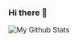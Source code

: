 ### Hi there 👋

![My Github Stats](https://github-stats-one-gamma.vercel.app/api?username=sanketnaik99&count_private=true&show_icons=true&theme=dark)

<!--
**sanketnaik99/sanketnaik99** is a ✨ _special_ ✨ repository because its `README.md` (this file) appears on your GitHub profile.

Here are some ideas to get you started:

- 🔭 I’m currently working on ...
- 🌱 I’m currently learning ...
- 👯 I’m looking to collaborate on ...
- 🤔 I’m looking for help with ...
- 💬 Ask me about ...
- 📫 How to reach me: ...
- 😄 Pronouns: ...
- ⚡ Fun fact: ...
-->
